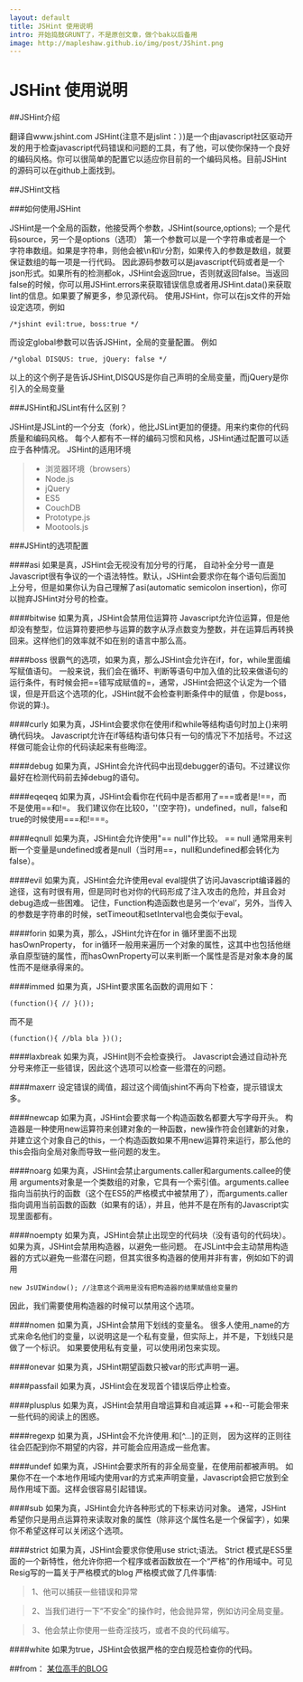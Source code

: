 ```yaml
---
layout: default
title: JSHint 使用说明
intro: 开始捣鼓GRUNT了，不是原创文章，做个bak以后备用
image: http://mapleshaw.github.io/img/post/JShint.png
---
```


# JSHint 使用说明


##JSHint介绍

翻译自www.jshint.com JSHint(注意不是jslint：）)是一个由javascript社区驱动开发的用于检查javascript代码错误和问题的工具，有了他，可以使你保持一个良好的编码风格。你可以很简单的配置它以适应你目前的一个编码风格。目前JSHint的源码可以在github上面找到。

##JSHint文档

###如何使用JSHint

JSHint是一个全局的函数，他接受两个参数，JSHint(source,options);   一个是代码source，另一个是options（选项） 第一个参数可以是一个字符串或者是一个字符串数组。如果是字符串，则他会被\n和\r分割，如果传入的参数是数组，就要保证数组的每一项是一行代码。 因此源码参数可以是javascript代码或者是一个json形式。如果所有的检测都ok，JSHint会返回true，否则就返回false。当返回false的时候，你可以用JSHint.errors来获取错误信息或者用JSHint.data()来获取lint的信息。如果要了解更多，参见源代码。 使用JSHint，你可以在js文件的开始设定选项，例如

    /*jshint evil:true, boss:true */
    
而设定global参数可以告诉JSHint，全局的变量配置。 例如

    /*global DISQUS: true, jQuery: false */

以上的这个例子是告诉JSHint,DISQUS是你自己声明的全局变量，而jQuery是你引入的全局变量

###JSHint和JSLint有什么区别？

JSHint是JSLint的一个分支（fork），他比JSLint更加的便捷。用来约束你的代码质量和编码风格。 每个人都有不一样的编码习惯和风格，JSHint通过配置可以适应于各种情况。 JSHint的适用环境

> * 浏览器环境（browsers）
> * Node.js
> * jQuery
> * ES5
> * CouchDB
> * Prototype.js
> * Mootools.js

###JSHint的选项配置

####asi
如果是真，JSHint会无视没有加分号的行尾， 自动补全分号一直是Javascript很有争议的一个语法特性。默认，JSHint会要求你在每个语句后面加上分号，但是如果你认为自己理解了asi(automatic semicolon insertion)，你可以抛弃JSHint对分号的检查。

####bitwise
如果为真，JSHint会禁用位运算符 Javascript允许位运算，但是他却没有整型，位运算符要把参与运算的数字从浮点数变为整数，并在运算后再转换回来。这样他们的效率就不如在别的语言中那么高。

####boss
很霸气的选项，如果为真，那么JSHint会允许在if，for，while里面编写赋值语句。 一般来说，我们会在循环、判断等语句中加入值的比较来做语句的运行条件，有时候会把==错写成赋值的=，通常，JSHint会把这个认定为一个错误，但是开启这个选项的化，JSHint就不会检查判断条件中的赋值 ，你是boss，你说的算:)。

####curly
如果为真，JSHint会要求你在使用if和while等结构语句时加上{}来明确代码块。 Javascript允许在if等结构语句体只有一句的情况下不加括号。不过这样做可能会让你的代码读起来有些晦涩。

####debug
如果为真，JSHint会允许代码中出现debugger的语句。不过建议你最好在检测代码前去掉debug的语句。

####eqeqeq
如果为真，JSHint会看你在代码中是否都用了===或者是!==，而不是使用==和!=。 我们建议你在比较0，''(空字符)，undefined，null，false和true的时候使用===和!===。

####eqnull
如果为真，JSHint会允许使用"== null"作比较。 == null 通常用来判断一个变量是undefined或者是null（当时用==，null和undefined都会转化为false）。

####evil
如果为真，JSHint会允许使用eval eval提供了访问Javascript编译器的途径，这有时很有用，但是同时也对你的代码形成了注入攻击的危险，并且会对debug造成一些困难。 记住，Function构造函数也是另一个‘eval’，另外，当传入的参数是字符串的时候，setTimeout和setInterval也会类似于eval。

####forin
如果为真，那么，JSHint允许在for in 循环里面不出现hasOwnProperty， for in循环一般用来遍历一个对象的属性，这其中也包括他继承自原型链的属性，而hasOwnProperty可以来判断一个属性是否是对象本身的属性而不是继承得来的。

####immed
如果为真，JSHint要求匿名函数的调用如下：

    (function(){ // }());
而不是

    (function(){ //bla bla })();

####laxbreak
如果为真，JSHint则不会检查换行。 Javascript会通过自动补充分号来修正一些错误，因此这个选项可以检查一些潜在的问题。

####maxerr
设定错误的阈值，超过这个阈值jshint不再向下检查，提示错误太多。

####newcap
如果为真，JSHint会要求每一个构造函数名都要大写字母开头。 构造器是一种使用new运算符来创建对象的一种函数，new操作符会创建新的对象，并建立这个对象自己的this，一个构造函数如果不用new运算符来运行，那么他的this会指向全局对象而导致一些问题的发生。

####noarg
如果为真，JSHint会禁止arguments.caller和arguments.callee的使用 arguments对象是一个类数组的对象，它具有一个索引值。arguments.callee指向当前执行的函数（这个在ES5的严格模式中被禁用了），而arguments.caller指向调用当前函数的函数（如果有的话），并且，他并不是在所有的Javascript实现里面都有。

####noempty
如果为真，JSHint会禁止出现空的代码块（没有语句的代码块）。 如果为真，JSHint会禁用构造器，以避免一些问题。 在JSLint中会主动禁用构造器的方式以避免一些潜在问题，但其实很多构造器的使用并非有害，例如如下的调用

    new JsUIWindow(); //注意这个调用是没有把构造器的结果赋值给变量的
    
因此，我们需要使用构造器的时候可以禁用这个选项。

####nomen
如果为真，JSHint会禁用下划线的变量名。 很多人使用_name的方式来命名他们的变量，以说明这是一个私有变量，但实际上，并不是，下划线只是做了一个标识。 如果要使用私有变量，可以使用闭包来实现。

####onevar
如果为真，JSHint期望函数只被var的形式声明一遍。

####passfail
如果为真，JSHint会在发现首个错误后停止检查。

####plusplus
如果为真，JSHint会禁用自增运算和自减运算 ++和--可能会带来一些代码的阅读上的困惑。

####regexp
如果为真，JSHint会不允许使用.和[^...]的正则， 因为这样的正则往往会匹配到你不期望的内容，并可能会应用造成一些危害。

####undef
如果为真，JSHint会要求所有的非全局变量，在使用前都被声明。 如果你不在一个本地作用域内使用var的方式来声明变量，Javascript会把它放到全局作用域下面。这样会很容易引起错误。

####sub
如果为真，JSHint会允许各种形式的下标来访问对象。 通常，JSHint希望你只是用点运算符来读取对象的属性（除非这个属性名是一个保留字），如果你不希望这样可以关闭这个选项。

####strict
如果为真，JSHint会要求你使用use strict;语法。 Strict 模式是ES5里面的一个新特性，他允许你把一个程序或者函数放在一个“严格”的作用域中。可见Resig写的一篇关于严格模式的blog 严格模式做了几件事情:

> 1、他可以捕获一些错误和异常

> 2、当我们进行一下“不安全”的操作时，他会抛异常，例如访问全局变量。

> 3、他会禁止你使用一些奇淫技巧，或者不良的代码编写。

####white
如果为true，JSHint会依据严格的空白规范检查你的代码。

##from：
[某位高手的BLOG](http://zhang.zipeng.info/vimwiki/Entries/Reference/Tools/jshint.html)